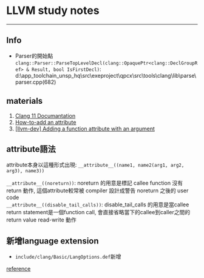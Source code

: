 # LLVM study notes
---
## Info
 - Parser的開始點 `clang::Parser::ParseTopLevelDecl(clang::OpaquePtr<clang::DeclGroupRef> & Result, bool IsFirstDecl)`: d:\app_toolchain_unsp_hq\src\exeproject\qpcx\src\tools\clang\lib\parse\parser.cpp(682)  

## materials
1. [Clang 11 Documantation](https://clang.llvm.org/docs/AttributeReference.html)  
2. [How-to-add an attribute](http://clang.llvm.org/docs/InternalsManual.html#how-to-add-an-attribute)  
3. [[llvm-dev] Adding a function attribute with an argument](http://lists.llvm.org/pipermail/llvm-dev/2015-October/091122.html)  

## attribute語法
attribute本身以這種形式出現: `__attribute__((name1, name2(arg1, arg2, arg3), name3))`

`__attribute__((noreturn))`: noreturn 的用意是標記 callee function 沒有 return 動作, 這個attribute較常被 compiler 設計成警告 noreturn 之後的 user code  
`__attribute__((disable_tail_calls))`: disable_tail_calls 的用意是當callee return statement是一個function call, 會直接省略當下的callee到caller之間的return value read-write 動作  

## 新增language extension
 - `include/clang/Basic/LangOptions.def`新增

[reference](https://gcc.gnu.org/onlinedocs/gcc-4.9.1/gcc/Attribute-Syntax.html#Attribute-Syntax)
